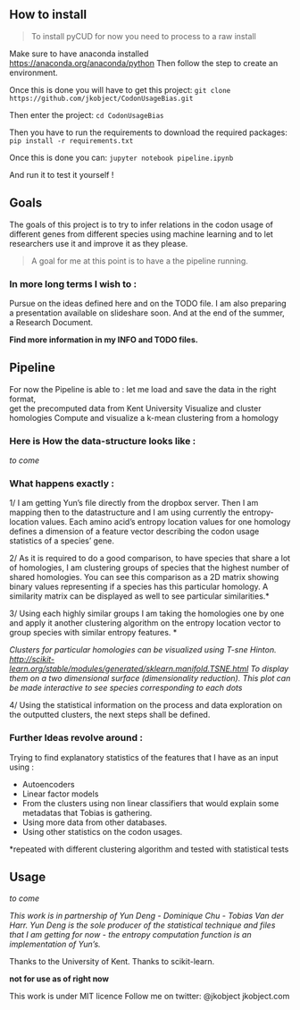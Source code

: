 ## How to install

>To install pyCUD for now you need to process to a raw install

Make sure to have anaconda installed https://anaconda.org/anaconda/python
Then follow the step to create an environment.

Once this is done you will have to get this project:
`git clone https://github.com/jkobject/CodonUsageBias.git`

Then enter the project:
`cd CodonUsageBias`

Then you have to run the requirements to download the required packages:
`pip install -r requirements.txt`

Once this is done you can:
`jupyter notebook pipeline.ipynb`

And run it to test it yourself !

 
## Goals 

The goals of this project is to try to infer relations in the codon usage of different genes from different species using machine learning and to let researchers use it and improve it as they please.

>A goal for me at this point is to have a the pipeline running.


### In more long terms I wish to :
Pursue on the ideas defined here and on the TODO file. 
I am also preparing a presentation available on slideshare soon.
And at the end of the summer, a Research Document. 



__Find more information in my INFO and TODO files.__

## Pipeline

For now the Pipeline is able to : 
let me load and save the data in the right format,  
get the precomputed data from Kent University 
Visualize and cluster homologies
Compute and visualize a k-mean clustering from a homology

### Here is How the data-structure looks like :
 
*to come*

### What happens exactly : 
1/ I am getting Yun’s file directly from the dropbox server. Then I am mapping then to the datastructure and I am using currently the entropy-location values. 
Each amino acid’s entropy location values for one homology defines a dimension of a feature vector describing the codon usage statistics of a species’ gene. 

2/ As it is required to do a good comparison, to have species that share a lot of homologies, I am clustering groups of species that the highest number of shared homologies. You can see this comparison as a 2D matrix showing binary values representing if a species has this particular homology. A similarity matrix can be displayed as well to see particular similarities.*

3/ Using each highly similar groups I am taking the homologies one by one and apply it another clustering algorithm on the entropy location vector to group species with similar entropy features. *

_Clusters for particular homologies can be visualized using T-sne Hinton. 
http://scikit-learn.org/stable/modules/generated/sklearn.manifold.TSNE.html 
 To display them on a two dimensional surface (dimensionality reduction). This plot can be made interactive to see species corresponding to each dots_

4/ Using the statistical information on the process and data exploration on the outputted clusters, the next steps shall be defined. 

### Further Ideas revolve around :
Trying to find explanatory statistics of the features that I have as an input using :

 * Autoencoders
 * Linear factor models
 * From the clusters using non linear classifiers that would explain some metadatas that Tobias is gathering.
 * Using more data from other databases. 
 * Using other statistics on the codon usages. 
 
*repeated with different clustering algorithm and tested with statistical tests

## Usage
*to come*

_This work is in partnership of Yun Deng - Dominique Chu - Tobias Van der Harr._
_Yun Deng is the sole producer of the statistical technique and files that I am getting for now - the entropy computation function is an implementation of Yun’s._

 Thanks to the University of Kent. 
 Thanks to scikit-learn. 

__not for use as of right now__

This work is under MIT licence 
Follow me on twitter: @jkobject 
jkobject.com
